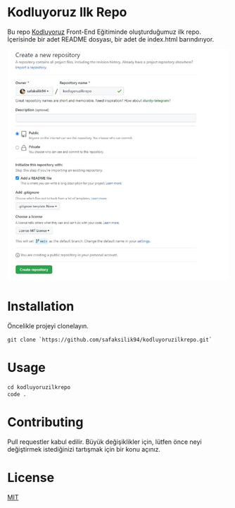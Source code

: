 # Kodluyoruz Ilk Repo

Bu repo [Kodluyoruz](https://www.kodluyoruz.org/) Front-End Eğitiminde oluşturduğumuz ilk repo. İçerisinde bir adet README dosyası, bir adet de index.html barındırıyor.


![Project resmi](img/ilkrepo.JPG)

# Installation

Öncelikle projeyi clonelayın.
```
git clone `https://github.com/safaksilik94/kodluyoruzilkrepo.git`
```

# Usage

``` 
cd kodluyoruzilkrepo 
code . 
```

# Contributing

Pull requestler kabul edilir. Büyük değişiklikler için, lütfen önce neyi değiştirmek istediğinizi tartışmak için bir konu açınız.

# License

[MIT](https://choosealicense.com/licenses/mit/)